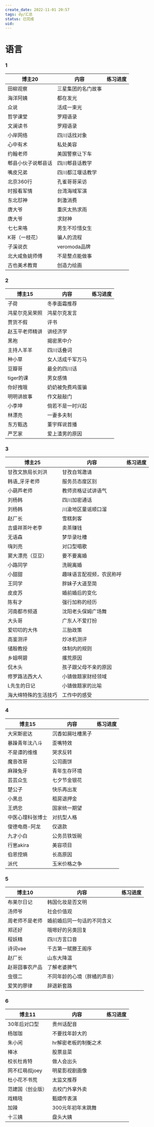 ```yaml
---
create_date: 2022-11-01 20:57
tags: dy/汇总
status: 已完成 
uid: 
---
```



# 语言

### 1

| 博主20 | 内容 | 练习进度 |
| --- | --- | --- |
| 田柳观察 | 三星集团的名门故事 |  |
| 海洋阿姨 | 都在发光 |  |
| 众说 | 活成一束光 |  |
| 哲学课堂 | 罗翔语录 |  |
| 文澜读书 | 罗翔语录 |  |
| 小岸网络 | 四川话找对象 |  |
| 心中有术 | 私处美容 |  |
| 约翰老师 | 美国警察让下车 |  |
| 郫县小伙子说郫县话 | 四川郫县话教学 |  |
| 嘴皮兄弟 | 四川都江堰话教学 |  |
| 北京360行 | 孔雀哥哥采访 |  |
| 时报看军情 | 台湾海域军演 |  |
| 东北怼神 | 刺激消费 |  |
| 唐大爷 | 重庆太热求雨 |  |
| 唐大爷 | 求财神 |  |
| 七七来咯 | 男生不珍惜女生 |  |
| K哥（一枝花） | 骗人的流程 |  |
| 子溪说衣 | veromoda品牌 |  |
| 北大咸鱼姚师傅 | 不是整点能做事 |  |
| 古也美术教育 | 创造力绘画 |  |

### 2

| 博主15 | 内容 | 练习进度 |
| --- | --- | --- |
| 子荷 | 冬季面霜推荐 |  |
| 鸿星尔克吴荣照 | 鸿星尔克发言 |  |
| 贾货不假 | 评书 |  |
| 赵玉平老师精讲 | 讲经济学 |  |
| 黑袍 | 揭密黑中介 |  |
| 主持人羊羊 | 四川话叠词 |  |
| 种小草 | 女人活成千军万马 |  |
| 豆瓣哥 | 最全的四川话 |  |
| tiger的课 | 男女感情 |  |
| 你好拽哦 | 奶奶被免费鸡蛋骗 |  |
| 明明讲故事 | 作文敲敲门 |  |
| 小李坤 | 倘若不是一时兴起 |  |
| 林漂亮 | 一妻多夫制 |  |
| 东方甄选 | 董宇辉说首播 |  |
| 严艺家 | 爱上渣男的原因 |  |

### 3

| 博主25 | 内容 | 练习进度 |
| --- | --- | --- |
| 甘孜文旅局长刘洪 | 甘孜自驾邀请 |  |
| 韩语_牙牙老师 | 服务员态度区别 |  |
| 小葫芦老师 | 教师资格证试讲语气 |  |
| 刘杨韩 | 四川加密通话 |  |
| 刘杨韩 | 川渝地区童谣顺口溜 |  |
| 赵厂长 | 雪糕刺客 |  |
| 吉盛祥茶叶老李 | 卖茶赚钱 |  |
| 无语森 | 梦华录吐槽 |  |
| 嗨刘亮 | 对口型唱歌 |  |
| 窦大漂亮（豆豆） | 要不要离婚 |  |
| 小路同学 | 洗碗离婚 |  |
| 小甜甜 | 趣味语言配视频，农民称呼 |  |
| 王同学 | 胖妹子大道至简 |  |
| 皮皮苏 | 婚前婚后的变化 |  |
| 陈有才 | 强行加称的经历 |  |
| 河南都市频道 | 沈阳老头保姆广场舞 |  |
| 大头哥 | 广东人不爱打扮 |  |
| 爱叨叨的大伟 | 三胎政策 |  |
| 高鉴测评 | 炒冰机测评 |  |
| 储殷教授 | 体制内的规则 |  |
| 乡姐啊碧 | 撂荒原因 |  |
| 侃木头 | 孩子跟父母不亲的原因 |  |
| 修罗路法西大人 | 小镇做题家财经领域 |  |
| L先生的日记 | 小镇做题家的比喻 |  |
| 海大绵特殊的生活技巧 | 工作中的感受 |  |

### 4

| 博主15 | 内容 | 练习进度 |
| --- | --- | --- |
| 大宋斯密达 | 沉香如屑吐槽黑子 |  |
| 暴躁青年沈八斗 | 歪嘴特效 |  |
| 不是谭的维维 | 哭求反转 |  |
| 魔音改哥 | 公司画饼 |  |
| 麻辣兔牙 | 青年生存环境 |  |
| 芸芸众生 | 七夕节金银花 |  |
| 楚公子 | 快乐再出发 |  |
| 小黑总 | 租房退押金 |  |
| 王炳忠 | 国家统一期望 |  |
| 中医心理科张博士 | 对抗型人格 |  |
| 俊德电商-阿龙 | 仅退款 |  |
| 九才小白 | 公务员铁饭碗 |  |
| 行崽akira | 美容项目 |  |
| 伯恩控熵 | 长高原因 |  |
| 派代 | 玉米价格之争 |  |

### 5

| 博主10 | 内容 | 练习进度 |
| --- | --- | --- |
| 布莱尔日记 | 韩国化妆是否文明 |  |
| 汤师爷 | 社会价值观 |  |
| 周老师不是老师 | 婚前婚后同一句话的不同含义 |  |
| 郑还好 | 哦嗯好的另类回复 |  |
| 程妖精 | 四川方言口音 |  |
| 诗词vae | 千古第一赋滕王阁序 |  |
| 赵厂长 | 山东大降温 |  |
| 赵哥囧事农产品 | 了解老婆脾气 |  |
| 虫很二 | 不同年龄的心境（胖橘的声音） |  |
| 爱笑的廖律 | 辞退新套路 |  |

### 6

| 博主11 | 内容 | 练习进度 |
| --- | --- | --- |
| 30年后对口型 | 贵州话配音 |  |
| 杨珈珈 | 不要找年龄大的 |  |
| 朱小闲 | hr解密老板的制衡之术 |  |
| 棒冰 | 股票韭菜 |  |
| 校长杜肯特 | 做人会出头 |  |
| 网不红萌叔joey | 明星影视剧画像 |  |
| 杜小花不书荒 | 太监文推荐 |  |
| 范建国（创业版） | 去校门外拿外卖 |  |
| 戏精晓 | 甄嬛传表演 |  |
| 加辣 | 300元年初年末跳舞 |  |
| 十三姨 | 盘头大姨 |  |